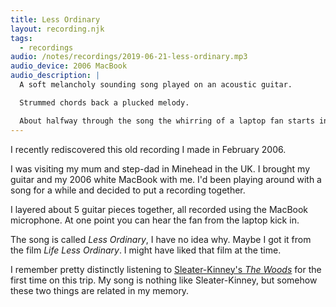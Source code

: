 ```yaml
---
title: Less Ordinary
layout: recording.njk
tags:
  - recordings
audio: /notes/recordings/2019-06-21-less-ordinary.mp3
audio_device: 2006 MacBook
audio_description: |
  A soft melancholy sounding song played on an acoustic guitar.

  Strummed chords back a plucked melody.

  About halfway through the song the whirring of a laptop fan starts in the background.
---
```


I recently rediscovered this old recording I made in February 2006.

I was visiting my mum and step-dad in Minehead in the UK. I brought my guitar and my 2006 white MacBook with me. I'd been playing around with a song for a while and decided to put a recording together.

I layered about 5 guitar pieces together, all recorded using the MacBook microphone. At one point you can hear the fan from the laptop kick in.

The song is called _Less Ordinary_, I have no idea why. Maybe I got it from the film _Life Less Ordinary_. I might have liked that film at the time.

I remember pretty distinctly listening to [Sleater-Kinney's _The Woods_](https://en.wikipedia.org/wiki/The_Woods_(album)) for the first time on this trip. My song is nothing like Sleater-Kinney, but somehow these two things are related in my memory.
